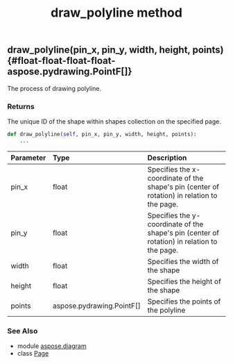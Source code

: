 ﻿---
title: draw_polyline method
second_title: Aspose.Diagram for Python via .NET API References
description: 
type: docs
weight: 170
url: /python-net/aspose.diagram/page/draw_polyline/
is_root: false
---

## draw_polyline(pin_x, pin_y, width, height, points) {#float-float-float-float-aspose.pydrawing.PointF[]}

The process of drawing polyline.

### Returns 


The unique ID of the shape within shapes collection on the specified page.


```python
def draw_polyline(self, pin_x, pin_y, width, height, points):
    ...
```


| Parameter | Type | Description |
| :- | :- | :- |
| pin_x | float | Specifies the x-coordinate of the shape's pin (center of rotation) in relation to the page. |
| pin_y | float | Specifies the y-coordinate of the shape's pin (center of rotation) in relation to the page. |
| width | float | Specifies the width of the shape |
| height | float | Specifies the height of the shape |
| points | aspose.pydrawing.PointF[] | Specifies the points of the polyline |



### See Also
* module [aspose.diagram](../../)
* class [Page](/diagram/python-net/aspose.diagram/page)
